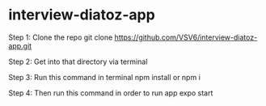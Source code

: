 # interview-diatoz-app

Step 1: Clone the repo
        git clone https://github.com/VSV6/interview-diatoz-app.git
        
Step 2: Get into that directory via terminal

Step 3: Run this command in terminal 
        npm install or npm i
        
Step 4: Then run this command in order to run app
        expo start
